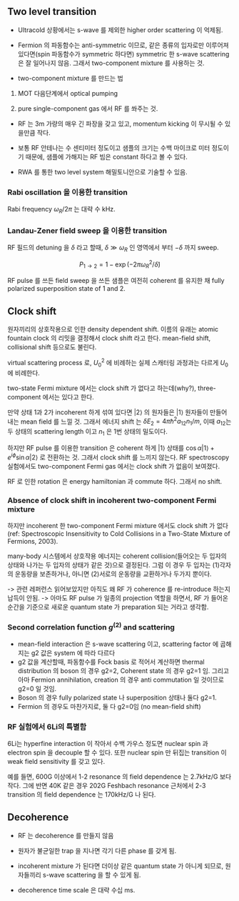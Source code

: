
## Two level transition

* Ultracold 상황에서는 s-wave 를 제외한 higher order scattering 이 억제됨. 

* Fermion 의 파동함수는 anti-symmetric 이므로, 같은 종류의 입자로만 이루어져 있다면(spin 파동함수가 symmetric 하다면) symmetric 한 s-wave scattering 은 잘 일어나지 않음. 그래서 two-component mixture 를 사용하는 것.

* two-component mixture 를 만드는 법

1. MOT 다음단계에서 optical pumping

2. pure single-component gas 에서 RF 를 쏴주는 것.

* RF 는 3m 가량의 매우 긴 파장을 갖고 있고, momentum kicking 이 무시될 수 있을만큼 작다.

* 보통 RF 안테나는 수 센티미터 정도이고 샘플의 크기는 수백 마이크로 미터 정도이기 때문에, 샘플에 가해지는 RF 빔은 constant 하다고 볼 수 있다.

* RWA 를 통한 two level system 해밀토니안으로 기술할 수 있음.

### Rabi oscillation 을 이용한 transition

Rabi frequency $\omega_R/2\pi$ 는 대략 수 kHz.  


### Landau-Zener field sweep 을 이용한 transition

RF 필드의 detuning 을 $\delta$ 라고 할때, $\delta \gg \omega_R$ 인 영역에서 부터 $-\delta$ 까지 sweep.

$$
P_{1\rightarrow 2} = 1-\exp(-2\pi \omega_R^2/\dot{\delta})
$$

RF pulse 를 쓰든 field sweep 을 쓰든 샘플은 여전히  coherent 를 유지한 채 fully polarized superposition state of 1 and 2.

## Clock shift

원자끼리의 상호작용으로 인한 density dependent shift. 이름의 유래는 atomic fountain clock 의 리밋을 결정해서 clock shift 라고 한다. mean-field shift, collisional shift 등으로도 불린다.

virtual scattering process 로, $U_0^2$ 에 비례하는 실제 스캐터링 과정과는 다르게 $U_0$ 에 비례한다.

two-state Fermi mixture 에서는 clock shift 가 없다고 하는데(why?), three-component 에서는 있다고 한다.

만약 상태 1과 2가 incoherent 하게 섞여 있다면 $|2\rangle$ 의 원자들은 $|1\rangle$ 원자들이 만들어 내는 mean field 를 느낄 것. 그래서 에너지 shift 는 $\delta E_2 = 4\pi\hbar^2a_{12}n_1/m$, 이때 $a_{12}$는 두 상태의 scattering length 이고 $n_1$ 은 1번 상태의 밀도이다. 

하지만 RF pulse 를 이용한 transition 은 coherent 하게 $|1\rangle$ 상태를 $\cos{\alpha}|1\rangle + e^{i\phi}\sin{\alpha}|2\rangle$ 로 전환하는 것. 그래서 clock shift 를 느끼지 않는다. RF spectroscopy 실험에서도 two-component Fermi gas 에서는 clock shift 가 없음이 보여졌다. 

RF 로 인한 rotation 은 energy hamiltonian 과 commute 하다. 그래서 no shift.

### Absence of clock shift in incoherent two-component Fermi mixture

하지만 incoherent 한 two-component Fermi mixture 에서도 clock shift 가 없다(ref: Spectroscopic Insensitivity to Cold Collisions in a Two-State Mixture of Fermions, 2003). 

many-body 시스템에서 상호작용 에너지는 coherent collision(들어오는 두 입자의 상태와 나가는 두 입자의 상태가 같은 것)으로 결정된다. 그럼 이 경우 두 입자는 (1)각자의 운동량을 보존하거나, 아니면 (2)서로의 운동량을 교환하거나 두가지 뿐이다.

-> 관련 레퍼런스 읽어보았지만 아직도 왜 RF 가 coherence 를 re-introduce 하는지 납득이 안됨. 
-> 아마도 RF pulse 가 일종의 projection 역할을 하면서, RF 가 들어온 순간을 기준으로 새로운 quantum state 가 preparation 되는 거라고 생각함.

### Second correlation function $g^{(2)}$ and scattering
- mean-field interaction 은 s-wave scattering 이고, scattering factor 에 곱해지는 g2 값은 system 에 따라 다르다 
- g2 값을 계산할때, 파동함수를 Fock basis 로 적어서 계산하면 thermal distribution 의 boson 의 경우 g2=2, Coherent state 의 경우 g2=1 임. 그리고 아마 Fermion annihilation, creation 의 경우 anti commutation 일 것이므로 g2=0 일 것임. 
- Boson 의 경우 fully polarized state 나 superposition 상태나 둘다 g2=1.
- Fermion 의 경우도 마찬가지로, 둘 다 g2=0임 (no mean-field shift)


### RF 실험에서 6Li의 특별함

6Li는 hyperfine interaction 이 작아서 수백 가우스 정도면 nuclear spin 과 electron spin 을 decouple 할 수 있다. 또한 nuclear spin 만 뒤집는 transition 이 weak field sensitivity 를 갖고 있다.

예를 들면, 600G 이상에서 1-2 resonance 의 field dependence 는 2.7kHz/G 보다 작다. 그에 반면 40K 같은 경우 202G Feshbach resonance 근처에서 2-3 transition 의 field dependence 는 170kHz/G 나 된다.


## Decoherence

* RF 는 decoherence 를 만들지 않음

* 원자가 불균일한 trap 을 지나면 각기 다른 phase 를 갖게 됨. 

* incoherent mixture 가 된다면 더이상 같은 quantum state 가 아니게 되므로, 원자들끼리 s-wave scattering 을 할 수 있게 됨.

* decoherence time scale 은 대략 수십 ms.